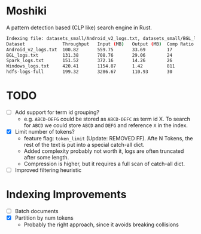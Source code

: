# Moshiki

A pattern detection based (CLP like) search engine in Rust.

```bash
Indexing file: datasets_small/Android_v2_logs.txt, datasets_small/BGL_logs.txt, datasets_small/Spark_logs.txt, datasets_small/Windows_logs.txt, datasets_small/hdfs-logs-full 
Dataset              Throughput   Input (MB)   Output (MB)  Comp Ratio   Zstd (MB)    FB Dict (MB)    Dict (MB)      
Android_v2_logs.txt  100.82       559.75       33.69        17           45.36        0.00            3.19           
BGL_logs.txt         131.38       708.76       29.06        24           67.30        0.00            5.93           
Spark_logs.txt       151.52       372.16       14.26        26           26.39        0.00            0.62           
Windows_logs.txt     420.41       1154.87      1.42         811          8.18         0.00            0.44           
hdfs-logs-full       199.32       3286.67      110.93       30           198.51       0.00            10.82          
```

# TODO

- [ ] Add support for term id grouping?
   - e.g. `ABCD-DEFG` could be stored as `ABCD-DEFC` as term id X. To search for `ABCD` we could store `ABCD` and `DEFG` and reference `X` in the index.
- [X] Limit number of tokens?
   - feature flag: `token_limit` (Update: REMOVED FF). Afte N Tokens, the rest of the text is put into a special catch-all dict.
   - Added complexity probably not worth it, logs are often truncated after some length.
   - Compression is higher, but it requires a full scan of catch-all dict. 
- [ ] Improved filtering heuristic

# Indexing Improvements
- [ ] Batch documents
- [X] Partition by num tokens
    - Probably the right approach, since it avoids breaking collisions
